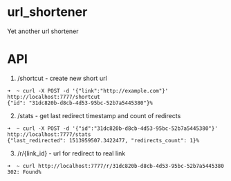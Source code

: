 # url_shortener
Yet another url shortener

# API
1. /shortcut - create new short url
```
➜  ~ curl -X POST -d '{"link":"http://example.com"}' http://localhost:7777/shortcut
{"id": "31dc820b-d8cb-4d53-95bc-52b7a5445380"}% 
```
2. /stats - get last redirect timestamp and count of redirects
```
➜  ~ curl -X POST -d '{"id":"31dc820b-d8cb-4d53-95bc-52b7a5445380"}' http://localhost:7777/stats
{"last_redirected": 1513959507.3422477, "redirects_count": 1}%  
```
3. /r/{link_id} - url for redirect to real link
```
➜  ~ curl http://localhost:7777/r/31dc820b-d8cb-4d53-95bc-52b7a5445380
302: Found% 
```
